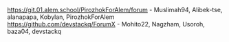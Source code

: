 https://git.01.alem.school/PirozhokForAlem/forum - Muslimah94, Alibek-tse, alanapapa, Kobylan, PirozhokForAlem
https://github.com/devstackq/ForumX - Mohito22, Nagzham, Usoroh, baza04, devstackq
